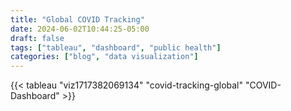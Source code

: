 ```yaml
---
title: "Global COVID Tracking"
date: 2024-06-02T10:44:25-05:00
draft: false
tags: ["tableau", "dashboard", "public health"]
categories: ["blog", "data visualization"]
---
```


{{< tableau "viz1717382069134" "covid-tracking-global" "COVID-Dashboard" >}}

